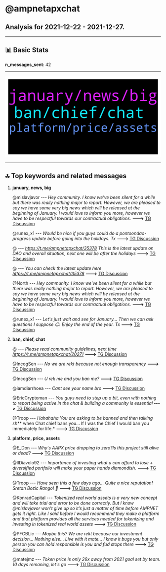 # **@ampnetapxchat**
 ## Analysis for **2021-12-22** - **2021-12-27**.

---

## 📊 **Basic Stats**

**n_messages_sent**: 42

---
![wordcloud](ampnetapxchat_5Days_wordcloud.png)

---


## 🔝 **Top keywords and related messages**

1. **january, news, big**

    @mislavjavor --- *Hey community. I know we've been silent for a while but there was really nothing major to report.   However, we are pleased to say we have some very big news which will be released at the beginning of January.   I would love to inform you more, however we have to be respectful towards our contractual obligations.* **--->** [TG Discussion](https://t.me/ampnetapxchat/35728)

    @runex_x1 --- *Would be nice if you guys could do a pontoondao-progress update before going into the holidays. Tx* **--->** [TG Discussion](https://t.me/ampnetapxchat/35725)

    @<UNK> --- *https://t.me/ampnetapxchat/35378 This is the latest update on DAO and overall situation, next one will be after the holidays* **--->** [TG Discussion](https://t.me/ampnetapxchat/35726)

    @<UNK> --- *You can check the latest update here https://t.me/ampnetapxchat/35378* **--->** [TG Discussion](https://t.me/ampnetapxchat/35863)

    @North --- *Hey community. I know we've been silent for a while but there was really nothing major to report.   However, we are pleased to say we have some very big news which will be released at the beginning of January.   I would love to inform you more, however we have to be respectful towards our contractual obligations.* **--->** [TG Discussion](https://t.me/ampnetapxchat/35794)

    @runex_x1 --- *Let's just wait and see for January... Then we can ask questions I suppose 😉. Enjoy the end of the year. Tx* **--->** [TG Discussion](https://t.me/ampnetapxchat/35793)

2. **ban, chief, chat**

    @<UNK> --- *Please read community guidelines, next time  https://t.me/ampnetapxchat/20271* **--->** [TG Discussion](https://t.me/ampnetapxchat/35754)

    @IncogSen --- *No we are rekt because not enough transparency* **--->** [TG Discussion](https://t.me/ampnetapxchat/35777)

    @IncogSen --- *U rek me and you ban me?* **--->** [TG Discussion](https://t.me/ampnetapxchat/35752)

    @iamdiarrhoea --- *Cant  see your name bro* **--->** [TG Discussion](https://t.me/ampnetapxchat/35890)

    @EricCryptoman --- *You guys need to step up a bit, even with nothing to report being active in the chat & building a community is essential* **--->** [TG Discussion](https://t.me/ampnetapxchat/35804)

    @Troop --- *Hahahaha You are asking to be banned and then talking sh*** when Chat chief bans you... If I was the Chief I would ban you immediately for life.* **--->** [TG Discussion](https://t.me/ampnetapxchat/35791)

3. **platform, price, assets**

    @E_Don --- *Why's AAPX price dropping to zero?Is this project still alive or dead?* **--->** [TG Discussion](https://t.me/ampnetapxchat/35862)

    @IlDiavolo92 --- *Importance of investing what u can afford to lose + diversified portfolio will make your paper hands diamondish.* **--->** [TG Discussion](https://t.me/ampnetapxchat/35857)

    @Troop --- *Have seen this a few days ago... Quite a nice reputation! Sretan Bozic Rango! 🎄* **--->** [TG Discussion](https://t.me/ampnetapxchat/35854)

    @KonradCapital --- *Tokenized real world assets is a very new concept and will take trial and error to be done correctly. But I know @mislavjavor won’t give up so it’s just a matter of time before AMPNET gets it right. Like I said before I would recommend they make a platform and that platform provides all the services needed for tokenizing and investing in tokenized real world assets* **--->** [TG Discussion](https://t.me/ampnetapxchat/35797)

    @PFCBLic --- *Maybe this? We are rekt because our investment decision... Nothing else... Live with it mate... I know it bugs you but only person you can hold responsible is you and fud stops there* **--->** [TG Discussion](https://t.me/ampnetapxchat/35772)

    @matejmz --- *Token price is only 26x away from 2021 goal set by team. 10 days remaning, let's go* **--->** [TG Discussion](https://t.me/ampnetapxchat/35763)

